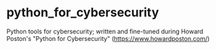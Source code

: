 # python_for_cybersecurity

Python tools for cybersecurity; written and fine-tuned during Howard Poston's "Python for Cybersecurity" (https://www.howardposton.com/)
